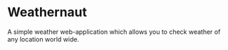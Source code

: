 # Weathernaut
A simple weather web-application which allows you to check weather of any location world wide.
